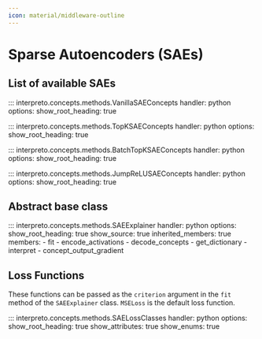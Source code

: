 ```yaml
---
icon: material/middleware-outline
---
```


# Sparse Autoencoders (SAEs)

## List of available SAEs

::: interpreto.concepts.methods.VanillaSAEConcepts
    handler: python
    options:
      show_root_heading: true

::: interpreto.concepts.methods.TopKSAEConcepts
    handler: python
    options:
      show_root_heading: true

::: interpreto.concepts.methods.BatchTopKSAEConcepts
    handler: python
    options:
      show_root_heading: true

::: interpreto.concepts.methods.JumpReLUSAEConcepts
    handler: python
    options:
      show_root_heading: true

## Abstract base class

::: interpreto.concepts.methods.SAEExplainer
    handler: python
    options:
      show_root_heading: true
      show_source: true
      inherited_members: true
      members:
        - fit
        - encode_activations
        - decode_concepts
        - get_dictionary
        - interpret
        - concept_output_gradient

## Loss Functions

These functions can be passed as the `criterion` argument in the `fit` method of the `SAEExplainer` class. `MSELoss` is the default loss function.

::: interpreto.concepts.methods.SAELossClasses
    handler: python
    options:
      show_root_heading: true
      show_attributes: true
      show_enums: true
